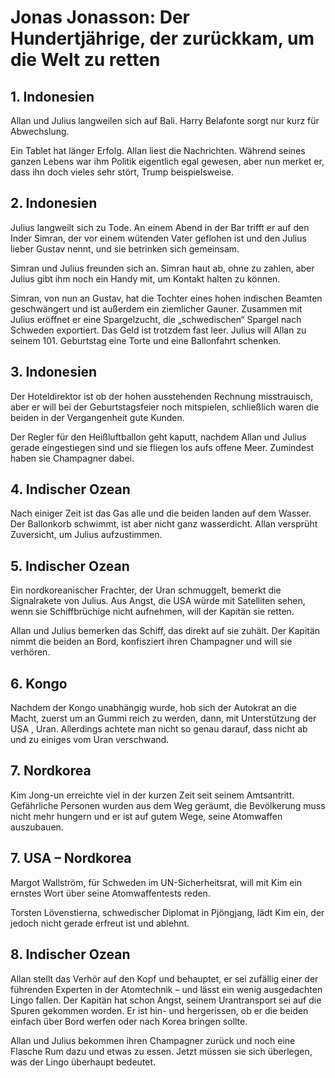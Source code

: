 # Jonas Jonasson: Der Hundertjährige, der zurückkam, um die Welt zu retten

## 1. Indonesien

Allan und Julius langweilen sich auf Bali. Harry Belafonte sorgt nur kurz für Abwechslung.

Ein Tablet hat länger Erfolg. Allan liest die Nachrichten. Während seines ganzen Lebens war ihm Politik eigentlich egal gewesen, aber nun merket er, dass ihn doch vieles sehr stört, Trump beispielsweise.

## 2. Indonesien

Julius langweilt sich zu Tode. An einem Abend in der Bar trifft er auf den Inder Simran, der vor einem wütenden Vater geflohen ist und den Julius lieber Gustav nennt, und sie betrinken sich gemeinsam.

Simran und Julius freunden sich an. Simran haut ab, ohne zu zahlen, aber Julius gibt ihm noch ein Handy mit, um Kontakt halten zu können.

Simran, von nun an Gustav, hat die Tochter eines hohen indischen Beamten geschwängert und ist außerdem ein ziemlicher Gauner. Zusammen mit Julius eröffnet er eine Spargelzucht, die „schwedischen“ Spargel nach Schweden exportiert. Das Geld ist trotzdem fast leer. Julius will Allan zu seinem 101. Geburtstag eine Torte und eine Ballonfahrt schenken.

## 3. Indonesien

Der Hoteldirektor ist ob der hohen ausstehenden Rechnung misstrauisch, aber er will bei der Geburtstagsfeier noch mitspielen, schließlich waren die beiden in der Vergangenheit gute Kunden.

Der Regler für den Heißluftballon geht kaputt, nachdem Allan und Julius gerade eingestiegen sind und sie fliegen los aufs offene Meer. Zumindest haben sie Champagner dabei.

## 4. Indischer Ozean

Nach einiger Zeit ist das Gas alle und die beiden landen auf dem Wasser. Der Ballonkorb schwimmt, ist aber nicht ganz wasserdicht. Allan versprüht Zuversicht, um Julius aufzustimmen.

## 5. Indischer Ozean

Ein nordkoreanischer Frachter, der Uran schmuggelt, bemerkt die Signalrakete von Julius. Aus Angst, die USA würde mit Satelliten sehen, wenn sie Schiffbrüchige nicht aufnehmen, will der Kapitän sie retten.

Allan und Julius bemerken das Schiff, das direkt auf sie zuhält.
Der Kapitän nimmt die beiden an Bord, konfisziert ihren Champagner und will sie verhören.

## 6. Kongo

Nachdem der Kongo unabhängig wurde, hob sich der Autokrat an die Macht, zuerst um an Gummi reich zu werden, dann, mit Unterstützung der USA , Uran. Allerdings achtete man nicht so genau darauf, dass nicht ab und zu einiges vom Uran verschwand.

## 7. Nordkorea

Kim Jong-un erreichte viel in der kurzen Zeit seit seinem Amtsantritt. Gefährliche Personen wurden aus dem Weg geräumt, die Bevölkerung muss nicht mehr hungern und er ist auf gutem Wege, seine Atomwaffen auszubauen.

 ## 7. USA – Nordkorea

Margot Wallström, für Schweden im UN-Sicherheitsrat, will mit Kim ein ernstes Wort über seine Atomwaffentests reden.

Torsten Lövenstierna, schwedischer Diplomat in Pjöngjang, lädt Kim ein, der jedoch nicht gerade erfreut ist und ablehnt.

## 8. Indischer Ozean

Allan stellt das Verhör auf den Kopf und behauptet, er sei zufällig einer der führenden Experten in der Atomtechnik – und lässt ein wenig ausgedachten Lingo fallen. Der Kapitän hat schon Angst, seinem Urantransport sei auf die Spuren gekommen worden.   Er ist hin- und hergerissen, ob er die beiden einfach über Bord werfen oder nach Korea bringen sollte.

Allan und Julius bekommen ihren Champagner zurück und noch eine Flasche Rum dazu und etwas zu essen. Jetzt müssen sie sich überlegen, was der Lingo überhaupt bedeutet.

